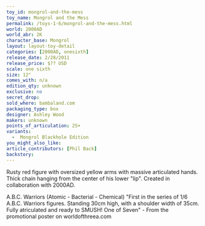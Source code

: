 ```yaml
---
toy_id: mongrol-and-the-mess
toy_name: Mongrol and the Mess
permalink: /toys-1-6/mongrol-and-the-mess.html
world: 2000AD
world_abr: 2K
character_base: Mongrol
layout: layout-toy-detail
categories: [2000AD, onesixth]
release_date: 2/28/2011
release_price: $?? USD
scale: one sixth
size: 12"
comes_with: n/a
edition_qty: unknown
exclusive: no
secret_drop:
sold_where: bambaland.com
packaging_type: box
designer: Ashley Wood
makers: unknown
points_of_articulation: 25+
variants: 
  -  Mongrol Blackhole Edition
you_might_also_like:
article_contributors: [Phil Back]
backstory:
---
```

Rusty red figure with oversized yellow arms with massive articulated hands. Thick chain hanging from the center of his lower "lip". Created in collaboration with 2000AD.

A.B.C. Warriors (Atomic - Bacterial - Chemical)
"First in the series of 1/6 A.B.C. Warriors figures. Standing 30cm high, with a shoulder width of 35cm. Fully atriculated and ready to SMUSH!
One of Seven" - From the promotional poster on worldofthreea.com